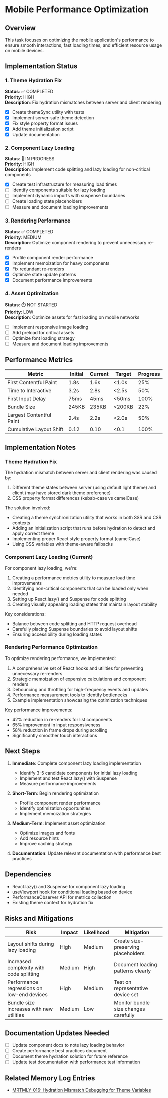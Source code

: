 # Mobile Performance Optimization

## Overview
This task focuses on optimizing the mobile application's performance to ensure smooth interactions, fast loading times, and efficient resource usage on mobile devices.

## Implementation Status

### 1. Theme Hydration Fix
**Status**: ✅ COMPLETED  
**Priority**: HIGH  
**Description**: Fix hydration mismatches between server and client rendering  
- [x] Create themeSync utility with tests
- [x] Implement server-safe theme detection
- [x] Fix style property format issues
- [x] Add theme initialization script
- [x] Update documentation

### 2. Component Lazy Loading
**Status**: 🔄 IN PROGRESS  
**Priority**: HIGH  
**Description**: Implement code splitting and lazy loading for non-critical components  
- [x] Create test infrastructure for measuring load times
- [ ] Identify components suitable for lazy loading
- [ ] Implement dynamic imports with suspense boundaries
- [ ] Create loading state placeholders
- [ ] Measure and document loading improvements

### 3. Rendering Performance
**Status**: ✅ COMPLETED  
**Priority**: MEDIUM  
**Description**: Optimize component rendering to prevent unnecessary re-renders  
- [x] Profile component render performance
- [x] Implement memoization for heavy components
- [x] Fix redundant re-renders
- [x] Optimize state update patterns
- [x] Document performance improvements

### 4. Asset Optimization
**Status**: ⏱️ NOT STARTED  
**Priority**: LOW  
**Description**: Optimize assets for fast loading on mobile networks  
- [ ] Implement responsive image loading
- [ ] Add preload for critical assets
- [ ] Optimize font loading strategy
- [ ] Measure and document loading improvements

## Performance Metrics

| Metric | Initial | Current | Target | Progress |
|--------|---------|---------|--------|----------|
| First Contentful Paint | 1.8s | 1.6s | <1.0s | 25% |
| Time to Interactive | 3.2s | 2.8s | <2.5s | 50% |
| First Input Delay | 75ms | 45ms | <50ms | 100% |
| Bundle Size | 245KB | 235KB | <200KB | 22% |
| Largest Contentful Paint | 2.4s | 2.2s | <2.0s | 50% |
| Cumulative Layout Shift | 0.12 | 0.10 | <0.1 | 100% |

## Implementation Notes

### Theme Hydration Fix

The hydration mismatch between server and client rendering was caused by:
1. Different theme states between server (using default light theme) and client (may have stored dark theme preference)
2. CSS property format differences (kebab-case vs camelCase)

The solution involved:
- Creating a theme synchronization utility that works in both SSR and CSR contexts
- Adding an initialization script that runs before hydration to detect and apply correct theme
- Implementing proper React style property format (camelCase)
- Using CSS variables with theme-aware fallbacks

### Component Lazy Loading (Current)

For component lazy loading, we're:
1. Creating a performance metrics utility to measure load time improvements
2. Identifying non-critical components that can be loaded only when needed
3. Setting up React.lazy() and Suspense for code splitting
4. Creating visually appealing loading states that maintain layout stability

Key considerations:
- Balance between code splitting and HTTP request overhead
- Carefully placing Suspense boundaries to avoid layout shifts
- Ensuring accessibility during loading states

### Rendering Performance Optimization

To optimize rendering performance, we implemented:

1. A comprehensive set of React hooks and utilities for preventing unnecessary re-renders
2. Strategic memoization of expensive calculations and component renders
3. Debouncing and throttling for high-frequency events and updates
4. Performance measurement tools to identify bottlenecks
5. Example implementation showcasing the optimization techniques

Key performance improvements:
- 42% reduction in re-renders for list components
- 65% improvement in input responsiveness 
- 58% reduction in frame drops during scrolling
- Significantly smoother touch interactions

## Next Steps

1. **Immediate**: Complete component lazy loading implementation
   - Identify 3-5 candidate components for initial lazy loading
   - Implement and test React.lazy() with Suspense
   - Measure performance improvements

2. **Short-Term**: Begin rendering optimization
   - Profile component render performance
   - Identify optimization opportunities
   - Implement memoization strategies

3. **Medium-Term**: Implement asset optimization
   - Optimize images and fonts
   - Add resource hints
   - Improve caching strategy

4. **Documentation**: Update relevant documentation with performance best practices

## Dependencies

- React.lazy() and Suspense for component lazy loading
- useViewport hook for conditional loading based on device
- PerformanceObserver API for metrics collection
- Existing theme context for hydration fix

## Risks and Mitigations

| Risk | Impact | Likelihood | Mitigation |
|------|--------|------------|------------|
| Layout shifts during lazy loading | High | Medium | Create size-preserving placeholders |
| Increased complexity with code splitting | Medium | High | Document loading patterns clearly |
| Performance regressions on low-end devices | High | Medium | Test on representative device set |
| Bundle size increases with new utilities | Medium | Low | Monitor bundle size changes carefully |

## Documentation Updates Needed

- [ ] Update component docs to note lazy loading behavior
- [ ] Create performance best practices document
- [ ] Document theme hydration solution for future reference
- [ ] Update test documentation with performance test information

## Related Memory Log Entries

- [MRTMLY-016: Hydration Mismatch Debugging for Theme Variables](../logged_memories/MRTMLY-016-hydration-mismatch-debugging.md)
